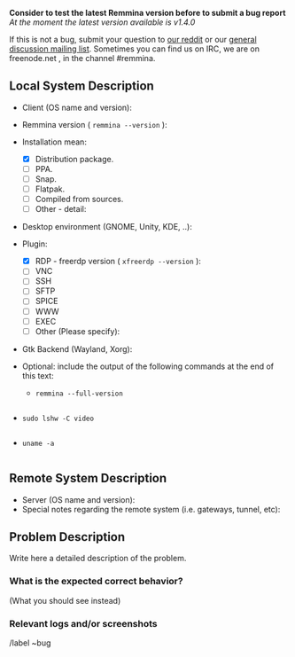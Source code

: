 **Consider to test the latest Remmina version before to submit a bug report**
*At the moment the latest version available is v1.4.0*

If this is not a bug, submit your question to [our reddit](https://reddit.com/r/Remmina) or our [general discussion mailing list](https://lists.remmina.org/listinfo/users).
Sometimes you can find us on IRC, we are on freenode.net , in the channel #remmina.

## Local System Description

* Client (OS name and version):
* Remmina version ( ```remmina --version``` ):
* Installation mean:
  - [X] Distribution package.
  - [ ] PPA.
  - [ ] Snap.
  - [ ] Flatpak.
  - [ ] Compiled from sources.
  - [ ] Other - detail:
* Desktop environment (GNOME, Unity, KDE, ..):
* Plugin:
  - [X] RDP - freerdp version ( ```xfreerdp --version``` ):
  - [ ] VNC
  - [ ] SSH
  - [ ] SFTP
  - [ ] SPICE
  - [ ] WWW
  - [ ] EXEC
  - [ ] Other (Please specify):
* Gtk Backend (Wayland, Xorg):
* Optional: include the output of the following commands at the end of this text:

  - `remmina --full-version`

<!-- ( Paste after the `shell` line ) -->
```shell

```

  - `sudo lshw -C video`

<!-- ( Paste after the `shell` line ) -->
```shell

```

  - `uname -a`

<!-- ( Paste after the `shell` line ) -->
```shell

```

## Remote System Description

* Server (OS name and version):
* Special notes regarding the remote system (i.e. gateways, tunnel, etc):

## Problem Description

Write here a detailed description of the problem.

### What is the expected correct behavior?

(What you should see instead)


### Relevant logs and/or screenshots

<!-- (Paste any relevant logs - please use code blocks (```) to format console output, logs, and code as it's very hard to read otherwise.) -->

/label ~bug
